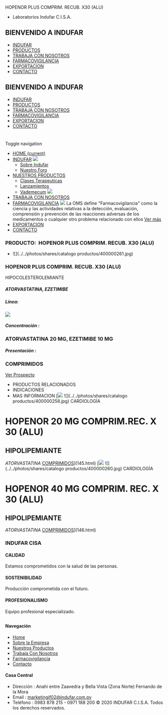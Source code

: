 HOPENOR PLUS COMPRIM. RECUB. X30 (ALU)
- Laboratorios Indufar C.I.S.A.
## BIENVENIDO A INDUFAR
* [INDUFAR](147.html#)
* [PRODUCTOS](147.html#)
* [TRABAJA CON NOSOTROS](147.html#)
* [FARMACOVIGILANCIA](147.html#)
* [EXPORTACION](147.html#)
* [CONTACTO](147.html#)
## BIENVENIDO A INDUFAR
* [INDUFAR](../../index.html)
* [PRODUCTOS](../../productos.html)
* [TRABAJA CON NOSOTROS](../../trabaja_con_nosotros.html)
* [FARMACOVIGILANCIA](../../farmacovigilancia.html)
* [EXPORTACION](../../exportacion.html)
* [CONTACTO](../../contacto.html)
# 
Toggle navigation
* [HOME (current)](../../index.html)
* [INDUFAR](147.html#) 
  [![ ](../../photos/shares/Sistema/Menu/indufar_menul.jpg)](../../institucional.html)
  - [Sobre Indufar](../../institucional.html)
  - [Nuestro Foro](../../blog.html)
* [NUESTROS PRODUCTOS](147.html#) 
  - [Clases Terapeuticas](../clases_terapeuticas.html)
  - [Lanzamientos](../lanzamientos.html)
  - [Vademecum](../../productos.html)
  [![ ](../../photos/shares/Sistema/Menu/productos.png)](../../productos.html)
* [TRABAJA CON NOSOTROS](../../trabaja_con_nosotros.html)
* [FARMACOVIGILANCIA](147.html#) 
  [![ ](../../photos/shares/Sistema/Menu/TUBOS.png)](../../farmacovigilancia.html)
  La OMS define "Farmacovigilancia" como la ciencia y las actividades relativas a la detección, evaluación, comprensión y prevención de las reacciones adversas de los medicamentos o cualquier otro problema relacionado con ellos
  [Ver más](../../farmacovigilancia.html)
* [EXPORTACION](../../exportacion.html)
* [CONTACTO](../../contacto.html)
### PRODUCTO:  HOPENOR PLUS COMPRIM. RECUB. X30 (ALU)
* ![](../../photos/shares/catalogo productos/400000261.jpg)
### **HOPENOR PLUS COMPRIM. RECUB. X30 (ALU)**
HIPOCOLESTEROLEMIANTE
##### **ATORVASTATINA, EZETIMIBE**
##### **Línea:**
[![](../../photos/shares/Laboratorios/lab_cardio.png)](../linea/5.html)
##### **Concentración :**
### ATORVASTATINA 20 MG, EZETIMIBE 10 MG
##### **Presentación :**
### COMPRIMIDOS
[Ver Prospecto](https://www.indufar.com.py/files/shares/prospectos/400000261.pdf)
* PRODUCTOS RELACIONADOS
* INDICACIONES
* MAS INFORMACION
[![](../../photos/shares/Laboratorios/lab_cardio.png)
![](../../photos/shares/catalogo productos/400000258.jpg)
CARDIOLOGÍA
# HOPENOR 20 MG COMPRIM.REC. X 30 (ALU)
## HIPOLIPEMIANTE
*ATORVASTATINA*
[COMPRIMIDOS](147.html#)](145.html)
[![](../../photos/shares/Laboratorios/lab_cardio.png)
![](../../photos/shares/catalogo productos/400000260.jpg)
CARDIOLOGÍA
# HOPENOR 40 MG COMPRIM. REC. X 30 (ALU)
## HIPOLIPEMIANTE
*ATORVASTATINA*
[COMPRIMIDOS](147.html#)](146.html)
### INDUFAR CISA
#### CALIDAD
Estamos comprometidos con la salud de las personas.
#### SOSTENIBILIDAD
Producción comprometida con el futuro.
#### PROFESIONALISMO
Equipo profesional especializado.
## 
#### Navegación
* [Home](../../index.html)
* [Sobre la Empresa](../../institucional.html)
* [Nuestros Productos](../../productos.html)
* [Trabaja Con Nosotros](../../trabaja_con_nosotros.html)
* [Farmacovigilancia](../../farmacovigilancia.html)
* [Contacto](../../contacto.html)
#### Casa Central
* Dirección : Anahi entre Zaavedra y Bella Vista (Zona Norte) Fernando de la Mora
* Email : [marketingif02@indufar.com.py](mailto:marketingif02@indufar.com.py)
* Teléfono : 0983 878 215 - 0971 188 200
© 2020 INDUFAR C.I.S.A. Todos los derechos reservados.